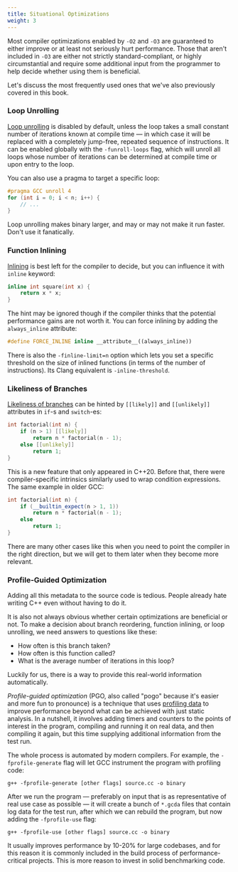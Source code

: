 ```yaml
---
title: Situational Optimizations
weight: 3
---
```


<!--

Generally, you always want to specify the exact platform you are running and turn on `-O3`, but other optimizations, like the ones discussed [in the previous section](../assembly), are far more situational and require some input from the programmer.

-->

Most compiler optimizations enabled by `-O2` and `-O3` are guaranteed to either improve or at least not seriously hurt performance. Those that aren't included in `-O3` are either not strictly standard-compliant, or highly circumstantial and require some additional input from the programmer to help decide whether using them is beneficial.

Let's discuss the most frequently used ones that we've also previously covered in this book.

### Loop Unrolling

[Loop unrolling](/hpc/architecture/loops#loop-unrolling) is disabled by default, unless the loop takes a small constant number of iterations known at compile time — in which case it will be replaced with a completely jump-free, repeated sequence of instructions. It can be enabled globally with the `-funroll-loops` flag, which will unroll all loops whose number of iterations can be determined at compile time or upon entry to the loop.

You can also use a pragma to target a specific loop:

```c++
#pragma GCC unroll 4
for (int i = 0; i < n; i++) {
    // ...
}
```

Loop unrolling makes binary larger, and may or may not make it run faster. Don't use it fanatically.

### Function Inlining

[Inlining](/hpc/architecture/functions#inlining) is best left for the compiler to decide, but you can influence it with `inline` keyword:

```c++
inline int square(int x) {
    return x * x;
}
```

The hint may be ignored though if the compiler thinks that the potential performance gains are not worth it. You can force inlining by adding the `always_inline` attribute:

```c++
#define FORCE_INLINE inline __attribute__((always_inline))
```

There is also the `-finline-limit=n` option which lets you set a specific threshold on the size of inlined functions (in terms of the number of instructions). Its Clang equivalent is `-inline-threshold`.

### Likeliness of Branches

[Likeliness of branches](/hpc/architecture/layout#unequal-branches) can be hinted by `[[likely]]` and `[[unlikely]]` attributes in `if`-s and `switch`-es:

```c++
int factorial(int n) {
    if (n > 1) [[likely]]
        return n * factorial(n - 1);
    else [[unlikely]]
        return 1;
}
```

This is a new feature that only appeared in C++20. Before that, there were compiler-specific intrinsics similarly used to wrap condition expressions. The same example in older GCC:

```c++
int factorial(int n) {
    if (__builtin_expect(n > 1, 1))
        return n * factorial(n - 1);
    else
        return 1;
}
```

<!--
What it usually does is it swaps the branches so that the more likely one goes immediately after jump (recall that "don't jump" branch is taken by default). The performance gain is usually rather small, because for most hot spots hardware branch prediction works just fine.
-->

There are many other cases like this when you need to point the compiler in the right direction, but we will get to them later when they become more relevant.

### Profile-Guided Optimization

Adding all this metadata to the source code is tedious. People already hate writing C++ even without having to do it.

It is also not always obvious whether certain optimizations are beneficial or not. To make a decision about branch reordering, function inlining, or loop unrolling, we need answers to questions like these:

- How often is this branch taken?
- How often is this function called?
- What is the average number of iterations in this loop?

Luckily for us, there is a way to provide this real-world information automatically.

*Profile-guided optimization* (PGO, also called "pogo" because it's easier and more fun to pronounce) is a technique that uses [profiling data](/hpc/profiling) to improve performance beyond what can be achieved with just static analysis. In a nutshell, it involves adding timers and counters to the points of interest in the program, compiling and running it on real data, and then compiling it again, but this time supplying additional information from the test run.

The whole process is automated by modern compilers. For example, the `-fprofile-generate` flag will let GCC instrument the program with profiling code:

```
g++ -fprofile-generate [other flags] source.cc -o binary
```

After we run the program — preferably on input that is as representative of real use case as possible — it will create a bunch of `*.gcda` files that contain log data for the test run, after which we can rebuild the program, but now adding the `-fprofile-use` flag:

```
g++ -fprofile-use [other flags] source.cc -o binary
```

It usually improves performance by 10-20% for large codebases, and for this reason it is commonly included in the build process of performance-critical projects. This is more reason to invest in solid benchmarking code.

<!--

We will study how profiling works more deeply in the [next chapter](../../profiling).

-->
